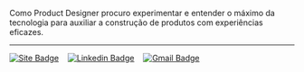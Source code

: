 Como Product Designer procuro experimentar e entender o máximo da tecnologia para auxiliar a construção de produtos com experiências eficazes.

---

[![Site Badge](https://img.shields.io/badge/-Portfolio-000507?style=flat-square&labelColor=25B8B8&logo=webflow&logoColor=000507&link=https://rprado.design)](https://rprado.design)‎ ‎ ‎ ‎
[![Linkedin Badge](https://img.shields.io/badge/-Rafael%20Prado-000507?style=flat-square&labelColor=25B8B8&logo=Linkedin&logoColor=000507&link=https://www.linkedin.com/in/rpradosilva/)](https://www.linkedin.com/in/rpradosilva/)‎ ‎ ‎ ‎
[![Gmail Badge](https://img.shields.io/badge/-contato@rprado.design-000507?style=flat-square&labelColor=25B8B8&logo=gmail&logoColor=000507&link=mailto:contato@rprado.design)](mailto:contato@rprado.design)
